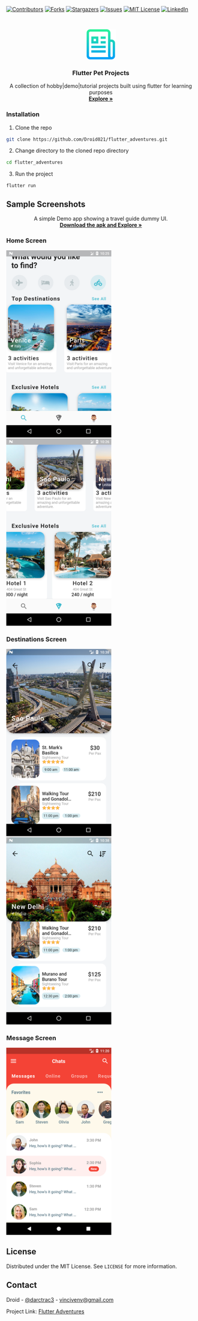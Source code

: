 [![Contributors][contributors-shield]][contributors-url]
[![Forks][forks-shield]][forks-url]
[![Stargazers][stars-shield]][stars-url]
[![Issues][issues-shield]][issues-url]
[![MIT License][license-shield]][license-url]
[![LinkedIn][linkedin-shield]][linkedin-url]

<!-- PROJECT LOGO -->
<br />
<p align="center">
  <a href="https://github.com/Droid021/flutter_adventures">
    <img src="screenshots/logo.png" alt="Logo" width="80" height="80">
  </a>

  <h3 align="center">Flutter Pet Projects</h3>

  <p align="center">
    A collection of hobby|demo|tutorial projects built using flutter for learning purposes
    <br />
    <a href="#"><strong>Explore »</strong></a>
   </p>
</p>

### Installation

1. Clone the repo

```sh
git clone https://github.com/Droid021/flutter_adventures.git
```

2. Change directory to the cloned repo directory

```sh
cd flutter_adventures
```

3. Run the project

```JS
flutter run
```

<!-- USAGE EXAMPLES -->

## Sample Screenshots

<p align="center">
    A simple Demo app showing a travel guide dummy UI. 
    <br />
    <a href="#"><strong>Download the apk and Explore »</strong></a>
   </p>

### Home Screen

<img src="screenshots/travelui1.png" width="280"/> <img src="screenshots/travelui2.png" width="280"/>

### Destinations Screen

<img src="screenshots/travelui3.png" width="280"/> <img src="screenshots/travelui4.png" width="280"/>

### Message Screen

<img src="screenshots/message.png" width="280"/>

<!-- LICENSE -->

## License

Distributed under the MIT License. See `LICENSE` for more information.

<!-- CONTACT -->

## Contact

Droid - [@darctrac3](https://twitter.com/darctrac3) - vincivenv@gmail.com

Project Link: [Flutter Adventures](https://github.com/Droid021/flutter_adventures)

<!-- MARKDOWN LINKS & IMAGES -->
<!-- https://www.markdownguide.org/basic-syntax/#reference-style-links -->

[contributors-shield]: https://img.shields.io/github/contributors/Droid021/flutter_adventures.svg?style=flat-square
[contributors-url]: https://github.com/Droid021/flutter_adventures/graphs/contributors
[forks-shield]: https://img.shields.io/github/forks/Droid021/flutter_adventures.svg?style=flat-square
[forks-url]: https://github.com/Droid021/flutter_adventures/network/members
[stars-shield]: https://img.shields.io/github/stars/Droid021/flutter_adventures.svg?style=flat-square
[stars-url]: https://github.com/Droid021/flutter_adventures/stargazers
[issues-shield]: https://img.shields.io/github/issues/Droid021/flutter_adventures.svg?style=flat-square
[issues-url]: https://github.com/Droid021/flutter_adventures/issues
[license-shield]: https://img.shields.io/github/license/Droid021/flutter_adventures.svg?style=flat-square
[license-url]: https://github.com/Droid021/flutter_adventures/blob/master/LICENSE.txt
[linkedin-shield]: https://img.shields.io/badge/-LinkedIn-black.svg?style=flat-square&logo=linkedin&colorB=555
[linkedin-url]: https://www.linkedin.com/in/v3nvince
[product-screenshot]: screenshots/travelui1.png
